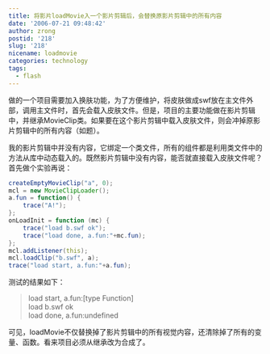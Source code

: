 ```yaml
---
title: 将影片loadMovie入一个影片剪辑后，会替换原影片剪辑中的所有内容
date: '2006-07-21 09:48:42'
author: zrong
postid: '218'
slug: '218'
nicename: loadmovie
categories: technology
tags:
  - flash
---
```


做的一个项目需要加入换肤功能，为了方便维护，将皮肤做成swf放在主文件外部，调用主文件时，首先会载入皮肤文件。但是，项目的主要功能做在影片剪辑中，并继承MovieClip类。如果要在这个影片剪辑中载入皮肤文件，则会冲掉原影片剪辑中的所有内容（如题）。

我的影片剪辑中并没有内容，它绑定一个类文件，所有的组件都是利用类文件中的方法从库中动态载入的。既然影片剪辑中没有内容，能否就直接载入皮肤文件呢？首先做个实验再说：<!--more-->

``` ActionScript
createEmptyMovieClip("a", 0);
mcl = new MovieClipLoader();
a.fun = function() {
    trace("A!");
};
onLoadInit = function (mc) {
    trace("load b.swf ok");
    trace("load done, a.fun:"+mc.fun);
};
mcl.addListener(this);
mcl.loadClip("b.swf", a);
trace("load start, a.fun:"+a.fun);
```

测试的结果如下：

> load start, a.fun:[type Function]  
> load b.swf ok  
> load done, a.fun:undefined

可见，loadMovie不仅替换掉了影片剪辑中的所有视觉内容，还清除掉了所有的变量、函数。看来项目必须从继承改为合成了。

